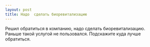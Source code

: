 ```yaml
---
layout: post 
title: Надо  сделать биоревитализацию 
--- 
```

Решил обратиться в компанию, надо  сделать биоревитализацию. Раньше такой услугой не пользовался. Подскажите куда лучше обратиться.